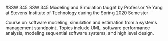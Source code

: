 #SSW 345
SSW 345 Modeling and Simulation taught by Professor Ye Yang at Stevens Institute of Technology during the Spring 2020 Semester

Course on software modeling, simulation and estimation from a systems management standpoint. Topics include UML, software performance analysis, modeling sequential software systems, and high level design. 

